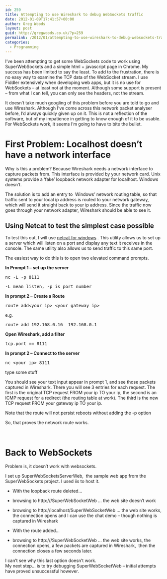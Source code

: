 ```yaml
---
id: 259
title: Attempting to use Wireshark to debug WebSockets traffic
date: 2012-01-09T17:41:57+00:00
author: Greg Woods
layout: post
guid: http://gregwoods.co.uk/?p=259
permalink: /2012/01/attempting-to-use-wireshark-to-debug-websockets-traffic/
categories:
  - Programming
---
```

I&#8217;ve been attempting to get some WebSockets code to work using SuperWebSockets and a simple html + javascript page in Chrome. My success has been limited to say the least. To add to the frustration, there is no easy way to examine the TCP data of the WebSocket stream. I use Fiddler extensively when developing web apps, but it is no use for WebSockets &#8211; at least not at the moment. Although some support is present &#8211; from what I can tell, you can only see the headers, not the stream.

It doesn&#8217;t take much googling of this problem before you are told to go and use Wireshark. Although I&#8217;ve come across this network packet analyser before, I&#8217;d always quickly given up on it. This is not a reflection of the software, but of my impatience in getting to know enough of it to be usable. For WebSockets work, it seems I&#8217;m going to have to bite the bullet.

# First Problem: Localhost doesn&#8217;t have a network interface

Why is this a problem? Because Wireshark needs a network interface to capture packets from. This interface is provided by your network card. Unix systems provide a &#8216;fake&#8217; loopback network adapter for localhost. Windows doesn&#8217;t.

The solution is to add an entry to  Windows&#8217; network routing table, so that traffic sent to your local ip address is routed to your network gateway, which will send it straight back to your ip address. Since the traffic now goes through your network adapter, Wireshark should be able to see it.

## Using Netcat to test the simplest case possible

To test this out, I will use [netcat for windows](http://joncraton.org/blog/netcat-for-windows "netcat for windows") . This utility allows us to set up a server which will listen on a port and display any text it receives in the console. The same utility also allows us to send traffic to this same port.

The easiest way to do this is to open two elevated command prompts.

**In Prompt 1 &#8211; set up the server**

<pre>nc -L -p 8111</pre>

<pre>-L mean listen, -p is port number</pre>

**In prompt 2 &#8211; Create a Route**

<pre>route add&lt;your ip&gt; &lt;your gateway ip&gt;</pre>

e.g.

<pre>route add 192.168.0.16  192.168.0.1</pre>

**Open Wireshark, add a filter**

<pre><strong></strong>tcp.port == 8111</pre>

**In prompt 2 &#8211; Connect to the server**

<pre>nc &lt;your ip&gt; 8111</pre>

type some stuff

You should see your text input appear in prompt 1, and see those packets captured in Wireshark. There you will see 3 entries for each request. The first is the original TCP request FROM your ip TO your ip, the second is an ICMP request for a redirect (the routing table at work). The third is the new TCP request FROM your gateway ip TO your ip.

Note that the route will not persist reboots without adding the -p option

So, that proves the network route works.

&nbsp;

# Back to WebSockets

Problem is, it doesn&#8217;t work with websockets.

I set up SuperWebSocketsServerWeb,  the sample web app from the SuperWebSockets project. I used iis to host it.

  * With the loopback route deleted&#8230;
  * browsing to http://<local ip>/SuperWebSocketWeb &#8230; the web site doesn&#8217;t work
  * browsing to http://localhost/SuperWebSocketWeb &#8230; the web site works, the connection opens and I can use the chat demo &#8211; though nothing is captured in Wireshark

  * With the route added&#8230;
  * browsing to http://<local ip>/SuperWebSocketWeb &#8230; the web site works, the connection opens, a few packets are captured in Wireshark,  then the connection closes a few seconds later.

<div>
  I can&#8217;t see why this last option doesn&#8217;t work.
</div>

<div>
</div>

<div>
  My next step&#8230; is to try debugging SuperWebSocketWeb &#8211; initial attempts have proved unsuccessful however.
</div>

&nbsp;